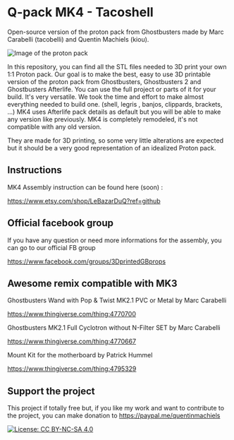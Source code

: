 # Q-pack MK4 - Tacoshell

Open-source version of the proton pack from Ghostbusters made by Marc Carabelli (tacobelli) and Quentin Machiels (kiou).

![Image of the proton pack](https://github.com/mr-kiou/q-pack/blob/MK4/QPack_MK4.JPG)

In this repository, you can find all the STL files needed to 3D print your own 1:1 Proton pack.
Our goal is to make the best, easy to use 3D printable version of the proton pack from Ghostbusters, Ghostbusters 2 and Ghostbusters Afterlife.
You can use the full project or parts of it for your build. It's very versatile. 
We took the time and effort to make almost everything needed to build one. (shell, legris , banjos, clippards, brackets, ...)
MK4 uses Afterlife pack details as default but you will be able to make any version like previously.
MK4 is completely remodeled, it's not compatible with any old version. 


They are made for 3D printing, so some very little alterations are expected but it should be a very good representation of an idealized Proton pack.



## Instructions
MK4 Assembly instruction can be found here (soon) :

https://www.etsy.com/shop/LeBazarDuQ?ref=github


## Official facebook group
If you have any question or need more informations for the assembly, you can go to our official FB group

https://www.facebook.com/groups/3DprintedGBprops

        
## Awesome remix compatible with MK3
Ghostbusters Wand with Pop & Twist MK2.1 PVC or Metal by Marc Carabelli

https://www.thingiverse.com/thing:4770700

Ghostbusters MK2.1 Full Cyclotron without N-Filter SET by Marc Carabelli

https://www.thingiverse.com/thing:4770667

Mount Kit for the motherboard by Patrick Hummel

https://www.thingiverse.com/thing:4795329

## Support the project

This project if totally free but, if you like my work and want to contribute to the project, you can make donation to
https://paypal.me/quentinmachiels
        
[![License: CC BY-NC-SA 4.0](https://licensebuttons.net/l/by-nc-sa/4.0/80x15.png)](https://creativecommons.org/licenses/by-nc-sa/4.0/)


